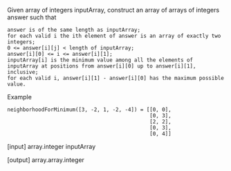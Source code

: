 Given array of integers inputArray, construct an array of arrays of integers answer such that

```
answer is of the same length as inputArray;
for each valid i the ith element of answer is an array of exactly two integers;
0 <= answer[i][j] < length of inputArray;
answer[i][0] <= i <= answer[i][1];
inputArray[i] is the minimum value among all the elements of inputArray at positions from answer[i][0] up to answer[i][1], inclusive;
for each valid i, answer[i][1] - answer[i][0] has the maximum possible value.
```

Example

```
neighborhoodForMinimum([3, -2, 1, -2, -4]) = [[0, 0],
                                              [0, 3],
                                              [2, 2],
                                              [0, 3],
                                              [0, 4]]
```

[input] array.integer inputArray

[output] array.array.integer
